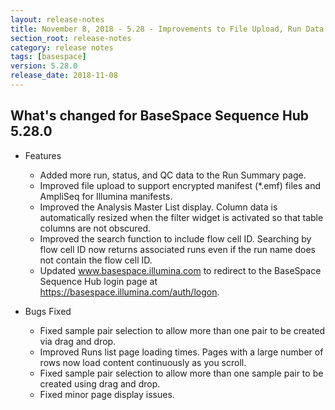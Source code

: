 ```yaml
---
layout: release-notes
title: November 8, 2018 - 5.28 - Improvements to File Upload, Run Data Display, and Search
section_root: release-notes
category: release notes
tags: [basespace]
version: 5.28.0
release_date: 2018-11-08
---
```


## What's changed for BaseSpace Sequence Hub 5.28.0 

- Features
  - Added more run, status, and QC data to the Run Summary page.
  - Improved file upload to support encrypted manifest (\*.emf) files and AmpliSeq for Illumina manifests.
  - Improved the Analysis Master List display. Column data is automatically resized when the filter widget is activated so that table columns are not obscured.
  - Improved the search function to include flow cell ID. Searching by flow cell ID now returns associated runs even if the run name does not contain the flow cell ID.
  - Updated www.basespace.illumina.com to redirect to the BaseSpace Sequence Hub login page at https://basespace.illumina.com/auth/logon.

- Bugs Fixed

  - Fixed sample pair selection to allow more than one pair to be created via drag and drop.
  - Improved Runs list page loading times. Pages with a large number of rows now load content continuously as you scroll. 
  - Fixed sample pair selection to allow more than one sample pair to be created using drag and drop. 
  - Fixed minor page display issues.
